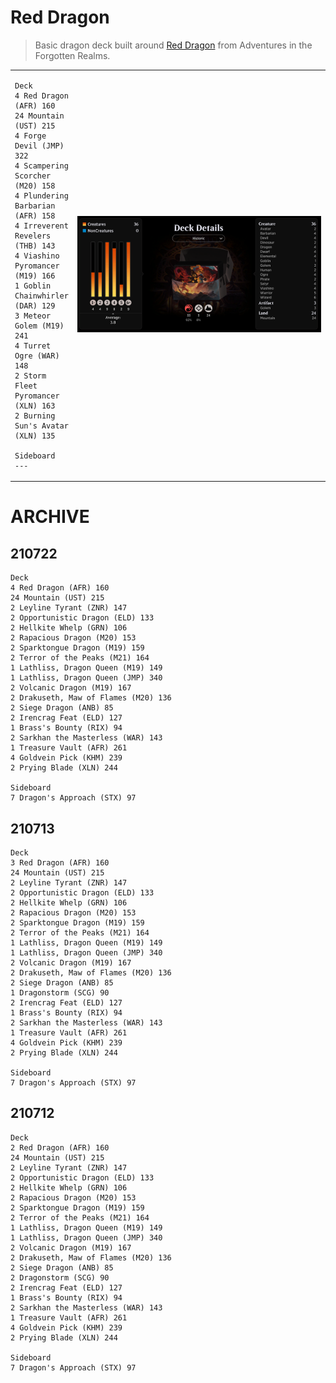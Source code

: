 # **Red Dragon**
> Basic dragon deck built around [Red Dragon](https://gatherer.wizards.com/Pages/Card/Details.aspx?multiverseid=527447) from Adventures in the Forgotten Realms.

<table>
<tr>
<td valign="top">

```
Deck
4 Red Dragon (AFR) 160
24 Mountain (UST) 215
4 Forge Devil (JMP) 322
4 Scampering Scorcher (M20) 158
4 Plundering Barbarian (AFR) 158
4 Irreverent Revelers (THB) 143
4 Viashino Pyromancer (M19) 166
1 Goblin Chainwhirler (DAR) 129
3 Meteor Golem (M19) 241
4 Turret Ogre (WAR) 148
2 Storm Fleet Pyromancer (XLN) 163
2 Burning Sun's Avatar (XLN) 135

Sideboard
---
```

</td>

<td img src="RepositoryData/Asset/Image/Document/README/spacer.png" alt="blank-spacer" width="1000" height="1">

![statistics](Resources/red-dragon.png)

</td>


</tr>
</table>


# **ARCHIVE**
## 210722
```
Deck
4 Red Dragon (AFR) 160
24 Mountain (UST) 215
2 Leyline Tyrant (ZNR) 147
2 Opportunistic Dragon (ELD) 133
2 Hellkite Whelp (GRN) 106
2 Rapacious Dragon (M20) 153
2 Sparktongue Dragon (M19) 159
2 Terror of the Peaks (M21) 164
1 Lathliss, Dragon Queen (M19) 149
1 Lathliss, Dragon Queen (JMP) 340
2 Volcanic Dragon (M19) 167
2 Drakuseth, Maw of Flames (M20) 136
2 Siege Dragon (ANB) 85
2 Irencrag Feat (ELD) 127
1 Brass's Bounty (RIX) 94
2 Sarkhan the Masterless (WAR) 143
1 Treasure Vault (AFR) 261
4 Goldvein Pick (KHM) 239
2 Prying Blade (XLN) 244

Sideboard
7 Dragon's Approach (STX) 97
```
## 210713
```
Deck
3 Red Dragon (AFR) 160
24 Mountain (UST) 215
2 Leyline Tyrant (ZNR) 147
2 Opportunistic Dragon (ELD) 133
2 Hellkite Whelp (GRN) 106
2 Rapacious Dragon (M20) 153
2 Sparktongue Dragon (M19) 159
2 Terror of the Peaks (M21) 164
1 Lathliss, Dragon Queen (M19) 149
1 Lathliss, Dragon Queen (JMP) 340
2 Volcanic Dragon (M19) 167
2 Drakuseth, Maw of Flames (M20) 136
2 Siege Dragon (ANB) 85
1 Dragonstorm (SCG) 90
2 Irencrag Feat (ELD) 127
1 Brass's Bounty (RIX) 94
2 Sarkhan the Masterless (WAR) 143
1 Treasure Vault (AFR) 261
4 Goldvein Pick (KHM) 239
2 Prying Blade (XLN) 244

Sideboard
7 Dragon's Approach (STX) 97
```
## 210712
```
Deck
2 Red Dragon (AFR) 160
24 Mountain (UST) 215
2 Leyline Tyrant (ZNR) 147
2 Opportunistic Dragon (ELD) 133
2 Hellkite Whelp (GRN) 106
2 Rapacious Dragon (M20) 153
2 Sparktongue Dragon (M19) 159
2 Terror of the Peaks (M21) 164
1 Lathliss, Dragon Queen (M19) 149
1 Lathliss, Dragon Queen (JMP) 340
2 Volcanic Dragon (M19) 167
2 Drakuseth, Maw of Flames (M20) 136
2 Siege Dragon (ANB) 85
2 Dragonstorm (SCG) 90
2 Irencrag Feat (ELD) 127
1 Brass's Bounty (RIX) 94
2 Sarkhan the Masterless (WAR) 143
1 Treasure Vault (AFR) 261
4 Goldvein Pick (KHM) 239
2 Prying Blade (XLN) 244

Sideboard
7 Dragon's Approach (STX) 97
```